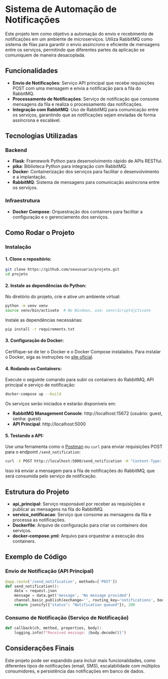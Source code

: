 
# Sistema de Automação de Notificações

Este projeto tem como objetivo a automação do envio e recebimento de notificações em um ambiente de microserviços. Utiliza RabbitMQ como sistema de filas para garantir o envio assíncrono e eficiente de mensagens entre os serviços, permitindo que diferentes partes da aplicação se comuniquem de maneira desacoplada.

## Funcionalidades

- **Envio de Notificações**: Serviço API principal que recebe requisições POST com uma mensagem e envia a notificação para a fila do RabbitMQ.
- **Processamento de Notificações**: Serviço de notificação que consome mensagens da fila e realiza o processamento das notificações.
- **Integração com RabbitMQ**: Uso de RabbitMQ para comunicação entre os serviços, garantindo que as notificações sejam enviadas de forma assíncrona e escalável.

## Tecnologias Utilizadas

### Backend
- **Flask**: Framework Python para desenvolvimento rápido de APIs RESTful.
- **pika**: Biblioteca Python para integração com RabbitMQ.
- **Docker**: Containerização dos serviços para facilitar o desenvolvimento e a implantação.
- **RabbitMQ**: Sistema de mensagens para comunicação assíncrona entre os serviços.

### Infraestrutura
- **Docker Compose**: Orquestração dos containers para facilitar a configuração e o gerenciamento dos serviços.

## Como Rodar o Projeto

### Instalação

#### 1. **Clone o repositório**:
```bash
git clone https://github.com/seuusuario/projeto.git
cd projeto
```

#### 2. **Instale as dependências do Python**:

No diretório do projeto, crie e ative um ambiente virtual:
```bash
python -m venv venv
source venv/bin/activate  # No Windows, use: venv\Scriptsctivate
```

Instale as dependências necessárias:
```bash
pip install -r requirements.txt
```

#### 3. **Configuração do Docker**:

Certifique-se de ter o Docker e o Docker Compose instalados. Para instalar o Docker, siga as instruções no [site oficial](https://www.docker.com/products/docker-desktop).

#### 4. **Rodando os Containers**:

Execute o seguinte comando para subir os containers do RabbitMQ, API principal e serviço de notificação:
```bash
docker-compose up --build
```

Os serviços serão iniciados e estarão disponíveis em:
- **RabbitMQ Management Console**: http://localhost:15672 (usuário: guest, senha: guest)
- **API Principal**: http://localhost:5000

#### 5. **Testando a API**:

Use uma ferramenta como o [Postman](https://www.postman.com/) ou `curl` para enviar requisições POST para o endpoint `/send_notification`:

```bash
curl -X POST http://localhost:5000/send_notification -H "Content-Type: application/json" -d '{"message": "Sua notificação foi processada!"}'
```

Isso irá enviar a mensagem para a fila de notificações do RabbitMQ, que será consumida pelo serviço de notificação.

## Estrutura do Projeto

- **api_principal**: Serviço responsável por receber as requisições e publicar as mensagens na fila do RabbitMQ.
- **servico_notificacao**: Serviço que consome as mensagens da fila e processa as notificações.
- **Dockerfile**: Arquivo de configuração para criar os containers dos serviços.
- **docker-compose.yml**: Arquivo para orquestrar a execução dos containers.

## Exemplo de Código

### Envio de Notificação (API Principal)
```python
@app.route('/send_notification', methods=['POST'])
def send_notification():
    data = request.json
    message = data.get('message', 'No message provided')
    channel.basic_publish(exchange='', routing_key='notifications', body=message)
    return jsonify({"status": "Notification queued"}), 200
```

### Consumo de Notificação (Serviço de Notificação)
```python
def callback(ch, method, properties, body):
    logging.info(f"Received message: {body.decode()}")
```

## Considerações Finais

Este projeto pode ser expandido para incluir mais funcionalidades, como diferentes tipos de notificações (email, SMS), escalabilidade com múltiplos consumidores, e persistência das notificações em banco de dados.
